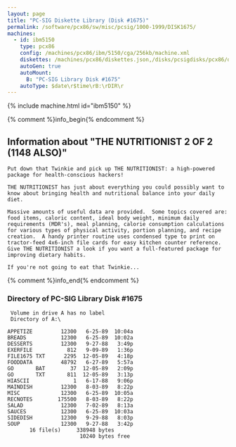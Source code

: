 ```yaml
---
layout: page
title: "PC-SIG Diskette Library (Disk #1675)"
permalink: /software/pcx86/sw/misc/pcsig/1000-1999/DISK1675/
machines:
  - id: ibm5150
    type: pcx86
    config: /machines/pcx86/ibm/5150/cga/256kb/machine.xml
    diskettes: /machines/pcx86/diskettes.json,/disks/pcsigdisks/pcx86/diskettes.json
    autoGen: true
    autoMount:
      B: "PC-SIG Library Disk #1675"
    autoType: $date\r$time\rB:\rDIR\r
---
```


{% include machine.html id="ibm5150" %}

{% comment %}info_begin{% endcomment %}

## Information about "THE NUTRITIONIST 2 OF 2 (1148 ALSO)"

    Put down that Twinkie and pick up THE NUTRITIONIST: a high-powered
    package for health-conscious hackers!
    
    THE NUTRITIONIST has just about everything you could possibly want to
    know about bringing health and nutritional balance into your daily
    diet.
    
    Massive amounts of useful data are provided.  Some topics covered are:
    food items, caloric content, ideal body weight, minimum daily
    requirements (MDR's), meal planning, calorie consumption calculations
    for various types of physical activity, portion planning, and recipe
    creation.  A handy printer routine uses condensed type to print on
    tractor-feed 4x6-inch file cards for easy kitchen counter reference.
    Give THE NUTRITIONIST a look if you want a full-featured package for
    improving dietary habits.
    
    If you're not going to eat that Twinkie...
{% comment %}info_end{% endcomment %}


### Directory of PC-SIG Library Disk #1675

     Volume in drive A has no label
     Directory of A:\

    APPETIZE         12300   6-25-89  10:04a
    BREADS           12300   6-25-89  10:02a
    DESSERTS         12300   9-27-88   3:49p
    EXERFILE           812   9-09-89   1:36p
    FILE1675 TXT      2295  12-05-89   4:18p
    FOODDATA         48792   6-27-89   5:57a
    GO       BAT        37  12-05-89   2:09p
    GO       TXT       811  12-05-89   3:13p
    HIASCII              1   6-17-88   9:06p
    MAINDISH         12300   8-03-89   8:22p
    MISC             12300   6-25-89  10:05a
    RECNOTES        175500   8-03-89   8:22p
    SALAD            12300   7-02-89   8:13a
    SAUCES           12300   6-25-89  10:03a
    SIDEDISH         12300   9-29-88   8:03p
    SOUP             12300   9-27-88   3:42p
           16 file(s)     338948 bytes
                           10240 bytes free
